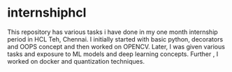 # internshiphcl
This repository has various tasks i have done in my one month internship period in HCL Teh, Chennai. I initially started with basic python, decorators and OOPS concept and then worked on OPENCV. Later, I was given various tasks and exposure to ML models and deep learning concepts. Further , I worked on docker and quantization techniques.
